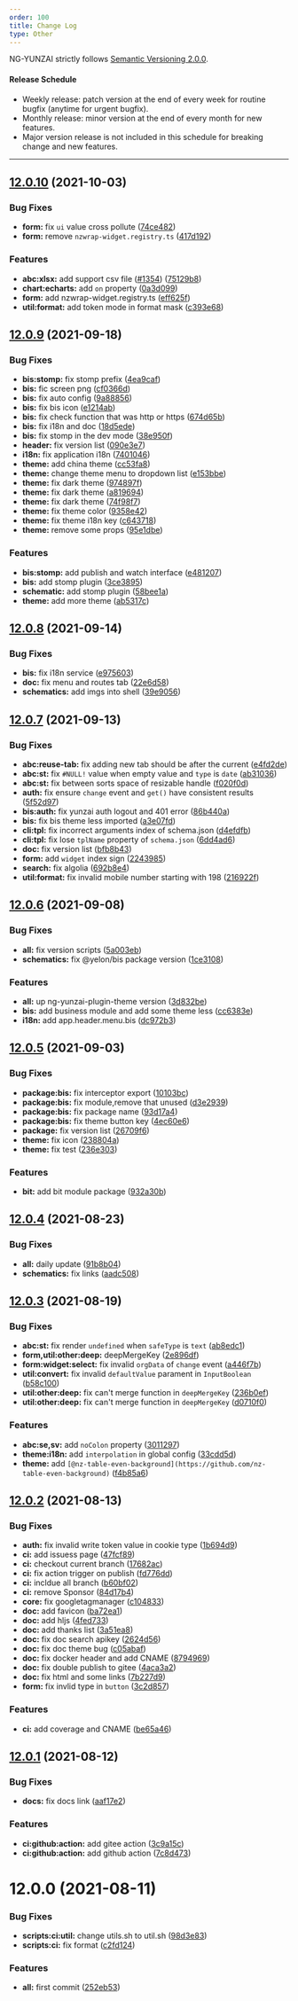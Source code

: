 ```yaml
---
order: 100
title: Change Log
type: Other
---
```


NG-YUNZAI strictly follows [Semantic Versioning 2.0.0](http://semver.org/lang/zh-CN/).

#### Release Schedule

* Weekly release: patch version at the end of every week for routine bugfix (anytime for urgent bugfix).
* Monthly release: minor version at the end of every month for new features.
* Major version release is not included in this schedule for breaking change and new features.

---
## [12.0.10](https://github.com/hbyunzai/yelon/compare/12.0.9...12.0.10) (2021-10-03)


### Bug Fixes

* **form:** fix `ui` value cross pollute ([74ce482](https://github.com/hbyunzai/yelon/commit/74ce48281759f7c528736ab7f7b10e83da15f07b))
* **form:** remove `nzwrap-widget.registry.ts` ([417d192](https://github.com/hbyunzai/yelon/commit/417d192f05344e70f8d410056bc069ae2a893f21))


### Features

* **abc:xlsx:** add support csv file ([#1354](https://github.com/hbyunzai/yelon/issues/1354)) ([75129b8](https://github.com/hbyunzai/yelon/commit/75129b8d38b33e915a97e97ae331a92cfcc5e122))
* **chart:echarts:** add `on` property ([0a3d099](https://github.com/hbyunzai/yelon/commit/0a3d099ea075dec719d46404700036b54494bfe2))
* **form:** add nzwrap-widget.registry.ts ([eff625f](https://github.com/hbyunzai/yelon/commit/eff625fd8ae0029948e4fc8686dca6ab9401bafc))
* **util:format:** add token mode in format mask ([c393e68](https://github.com/hbyunzai/yelon/commit/c393e683e254b1864adc203fc8ad5e5a635f87ab))



## [12.0.9](https://github.com/hbyunzai/yelon/compare/12.0.8...12.0.9) (2021-09-18)


### Bug Fixes

* **bis:stomp:** fix stomp prefix ([4ea9caf](https://github.com/hbyunzai/yelon/commit/4ea9caf782a2e49ea3fc3166d82ff8a4a39d0241))
* **bis:** fic screen png ([cf0366d](https://github.com/hbyunzai/yelon/commit/cf0366d87feabf2c6f52b27573bd095c28f0d887))
* **bis:** fix auto config ([9a88856](https://github.com/hbyunzai/yelon/commit/9a8885606a77d60ac61833e8d2daac5ca3b47257))
* **bis:** fix bis icon ([e1214ab](https://github.com/hbyunzai/yelon/commit/e1214ab7c834c7b34f6dfd906ff7e29f1d51f909))
* **bis:** fix check function that was http or https ([674d65b](https://github.com/hbyunzai/yelon/commit/674d65beff48e116102740ada186eba2374034bd))
* **bis:** fix i18n and doc ([18d5ede](https://github.com/hbyunzai/yelon/commit/18d5ede5ee3ee51a399f5a7f5cb491af0574a305))
* **bis:** fix stomp in the dev mode ([38e950f](https://github.com/hbyunzai/yelon/commit/38e950f837b8036b6cd5b0090ef4e145942206e7))
* **header:** fix version list ([090e3e7](https://github.com/hbyunzai/yelon/commit/090e3e7eed98ff4ccfbb1f2783a0da99d7d21f5b))
* **i18n:** fix application i18n ([7401046](https://github.com/hbyunzai/yelon/commit/7401046b02896c4b63bda2f528783d891fda58d0))
* **theme:** add china theme ([cc53fa8](https://github.com/hbyunzai/yelon/commit/cc53fa83f4427c4480cc4468689d74ee380145a6))
* **theme:** change theme menu to dropdown list ([e153bbe](https://github.com/hbyunzai/yelon/commit/e153bbeef82c0dd34e4a56470b257cbf9fb3a152))
* **theme:** fix dark theme ([974897f](https://github.com/hbyunzai/yelon/commit/974897f58bf97d39956a737fa50e8fa9eaad0d0a))
* **theme:** fix dark theme ([a819694](https://github.com/hbyunzai/yelon/commit/a819694db9dd4d8dd6530d0a30e999c596f50bc9))
* **theme:** fix dark theme ([74f98f7](https://github.com/hbyunzai/yelon/commit/74f98f7801bdbe08cadefef20c87fb3ff5028618))
* **theme:** fix theme color ([9358e42](https://github.com/hbyunzai/yelon/commit/9358e4283ffa95063002fffcbeaf1afeec7ffb0e))
* **theme:** fix theme i18n key ([c643718](https://github.com/hbyunzai/yelon/commit/c643718d1751e0b1f6b697e714656ce19a506f12))
* **theme:** remove some props ([95e1dbe](https://github.com/hbyunzai/yelon/commit/95e1dbea157ddee3f3cfbafd34df2f1df5de1c86))


### Features

* **bis:stomp:** add publish and watch interface ([e481207](https://github.com/hbyunzai/yelon/commit/e4812072976f0dc51ef842dd6d0a2d6f79e8d67b))
* **bis:** add stomp plugin ([3ce3895](https://github.com/hbyunzai/yelon/commit/3ce3895f8bc85b8581651f67350ac2799b379d8e))
* **schematic:** add stomp plugin ([58bee1a](https://github.com/hbyunzai/yelon/commit/58bee1ae5b48593153838d53cf9715dfbb273e99))
* **theme:** add more theme ([ab5317c](https://github.com/hbyunzai/yelon/commit/ab5317c60cdb1115b679a4cc9cf9cd615d58054c))


## [12.0.8](https://github.com/hbyunzai/yelon/compare/12.0.7...12.0.8) (2021-09-14)


### Bug Fixes

* **bis:** fix i18n service ([e975603](https://github.com/hbyunzai/yelon/commit/e975603aa2c4bc7dfccd3c805331b9a38fbb789b))
* **doc:** fix menu and routes tab ([22e6d58](https://github.com/hbyunzai/yelon/commit/22e6d58571c4f217e558829abc2182925403abe7))
* **schematics:** add imgs into shell ([39e9056](https://github.com/hbyunzai/yelon/commit/39e90561ea63e453e1ac9bbfb3f70757721cf9e3))


## [12.0.7](https://github.com/hbyunzai/yelon/compare/12.0.6...12.0.7) (2021-09-13)


### Bug Fixes

* **abc:reuse-tab:** fix adding new tab should be after the current ([e4fd2de](https://github.com/hbyunzai/yelon/commit/e4fd2de36e9fea01c04c26deb602aa773962c38e))
* **abc:st:** fix `#NULL!` value when empty value and `type` is `date` ([ab31036](https://github.com/hbyunzai/yelon/commit/ab31036b177eda8f4255a8a07820cbdef4b4f9e4))
* **abc:st:** fix between sorts space of resizable handle ([f020f0d](https://github.com/hbyunzai/yelon/commit/f020f0d3ed49dfd26e2c5b5361b9ee456ef46684))
* **auth:** fix ensure `change` event and `get()` have consistent results ([5f52d97](https://github.com/hbyunzai/yelon/commit/5f52d97332d0777bd9f8574ce02abd1a6a8a012d))
* **bis:auth:** fix yunzai auth logout and 401 error ([86b440a](https://github.com/hbyunzai/yelon/commit/86b440a2af3b89018bc0f92efe42b8c7dc2b9710))
* **bis:** fix bis theme less imported ([a3e07fd](https://github.com/hbyunzai/yelon/commit/a3e07fd1bb5541817c44ac562b175de30f9c1ec7))
* **cli:tpl:** fix incorrect arguments index of schema.json ([d4efdfb](https://github.com/hbyunzai/yelon/commit/d4efdfbe340602593ae16b80cf6920724c2c2355))
* **cli:tpl:** fix lose `tplName` property of `schema.json` ([6dd4ad6](https://github.com/hbyunzai/yelon/commit/6dd4ad6d7a454b3c040b9925541d1d33312a92c5))
* **doc:** fix version list ([bfb8b43](https://github.com/hbyunzai/yelon/commit/bfb8b43ba502b6f84ebc2809844ba0513309ac5d))
* **form:** add `widget` index sign ([2243985](https://github.com/hbyunzai/yelon/commit/22439855f20d509054f49a253de239bbd095e135))
* **search:** fix algolia ([692b8e4](https://github.com/hbyunzai/yelon/commit/692b8e43907c8ed9a13681c4164d0b840ab90933))
* **util:format:** fix invalid mobile number starting with 198 ([216922f](https://github.com/hbyunzai/yelon/commit/216922f99c999c6a88f5df10b5d17f82de584aeb))


## [12.0.6](https://github.com/hbyunzai/yelon/compare/12.0.5...12.0.6) (2021-09-08)


### Bug Fixes

* **all:** fix version scripts ([5a003eb](https://github.com/hbyunzai/yelon/commit/5a003eb2c8a92f895cae618ec1d4b95d23e6c504))
* **schematics:** fix @yelon/bis package version ([1ce3108](https://github.com/hbyunzai/yelon/commit/1ce3108ad44345bffb3c25102e53113a950a7845))


### Features

* **all:** up ng-yunzai-plugin-theme version ([3d832be](https://github.com/hbyunzai/yelon/commit/3d832bef6689a0c9f640099f2f77ffd0719dba1d))
* **bis:** add business module and add some theme less ([cc6383e](https://github.com/hbyunzai/yelon/commit/cc6383e381d9fd682218e7ecd935c307c77cb6b5))
* **i18n:** add app.header.menu.bis ([dc972b3](https://github.com/hbyunzai/yelon/commit/dc972b3f8349be97c67bc4960ca0addfce943032))



## [12.0.5](https://github.com/hbyunzai/yelon/compare/12.0.4...12.0.5) (2021-09-03)


### Bug Fixes

* **package:bis:** fix interceptor export ([10103bc](https://github.com/hbyunzai/yelon/commit/10103bc8912cec115b4a1eabbcefe8cbda162f17))
* **package:bis:** fix module,remove that unused ([d3e2939](https://github.com/hbyunzai/yelon/commit/d3e2939d4f807a341905437a04eeada901bd887c))
* **package:bis:** fix package name ([93d17a4](https://github.com/hbyunzai/yelon/commit/93d17a439ffb2448901852c356dda0d560c4cf52))
* **package:bis:** fix theme button key ([4ec60e6](https://github.com/hbyunzai/yelon/commit/4ec60e69cd2ef7b756e2ae20132946b61fc4e860))
* **package:** fix version list ([26709f6](https://github.com/hbyunzai/yelon/commit/26709f61c1d0826d3693bccd0f151918e2127f37))
* **theme:** fix icon ([238804a](https://github.com/hbyunzai/yelon/commit/238804a5cd4612b64caf80941c94dbbb8a381243))
* **theme:** fix test ([236e303](https://github.com/hbyunzai/yelon/commit/236e3032eeacaee5602fdc6a72990fb207e9b8ad))


### Features

* **bit:** add bit module package ([932a30b](https://github.com/hbyunzai/yelon/commit/932a30bcb4bd3c0b4fb276693b8399f7df4c412e))

## [12.0.4](https://github.com/hbyunzai/yelon/compare/12.0.3...12.0.4) (2021-08-23)


### Bug Fixes

* **all:** daily update ([91b8b04](https://github.com/hbyunzai/yelon/commit/91b8b046cb399f5348941f933c931a68d1944a18))
* **schematics:** fix links ([aadc508](https://github.com/hbyunzai/yelon/commit/aadc508cc353e29540d8e3e550983987ce83c906))

## [12.0.3](https://github.com/hbyunzai/yelon/compare/12.0.2...12.0.3) (2021-08-19)


### Bug Fixes

* **abc:st:** fix render `undefined` when `safeType` is `text` ([ab8edc1](https://github.com/hbyunzai/yelon/commit/ab8edc1a95e9df03964afb6a065cbd8a7ff77b7e))
* **form,util:other:deep:** deepMergeKey ([2e896df](https://github.com/hbyunzai/yelon/commit/2e896dfe4b8a0f9e7a4590a934bdc6422cd16156))
* **form:widget:select:** fix invalid `orgData` of `change` event ([a446f7b](https://github.com/hbyunzai/yelon/commit/a446f7bcad5a908c63c512db159141c781f0c06e))
* **util:convert:** fix invalid `defaultValue` parament in `InputBoolean` ([b58c100](https://github.com/hbyunzai/yelon/commit/b58c10013d6bd10c8927d4383584c3a4f19508aa))
* **util:other:deep:** fix can't merge function in `deepMergeKey` ([236b0ef](https://github.com/hbyunzai/yelon/commit/236b0ef89b1ffade8120f7d679a6f60b8e193aa3))
* **util:other:deep:** fix can't merge function in `deepMergeKey` ([d0710f0](https://github.com/hbyunzai/yelon/commit/d0710f04378e70bf66b99ba417657c2baae0a4b9))


### Features

* **abc:se,sv:** add `noColon` property ([3011297](https://github.com/hbyunzai/yelon/commit/3011297c83765b4672cf6a9ccb452e88fcf51d2e))
* **theme:i18n:** add `interpolation` in global config ([33cdd5d](https://github.com/hbyunzai/yelon/commit/33cdd5d0b5be1980ab883de80332382e22d196b0))
* **theme:** add `[@nz-table-even-background](https://github.com/nz-table-even-background)` ([f4b85a6](https://github.com/hbyunzai/yelon/commit/f4b85a6cd097c41d9de7af6c2cb7b79052d17621))



## [12.0.2](https://github.com/hbyunzai/yelon/compare/12.0.1...12.0.2) (2021-08-13)


### Bug Fixes

* **auth:** fix invalid write token value in cookie type ([1b694d9](https://github.com/hbyunzai/yelon/commit/1b694d97032f28939b535ce0c0af1f29d7dfcef5))
* **ci:** add issuess page ([47fcf89](https://github.com/hbyunzai/yelon/commit/47fcf89ea5dad6897b8d80a8a9866132c580778e))
* **ci:** checkout current branch ([17682ac](https://github.com/hbyunzai/yelon/commit/17682acc260a50fc274ba1086249419b740ce6e9))
* **ci:** fix action trigger on publish ([fd776dd](https://github.com/hbyunzai/yelon/commit/fd776dd232603fa1098e470f01c666fc83d8f352))
* **ci:** incldue all branch ([b60bf02](https://github.com/hbyunzai/yelon/commit/b60bf02e299f37d21eb2938eb251429c9ca9fd12))
* **ci:** remove Sponsor ([84d17b4](https://github.com/hbyunzai/yelon/commit/84d17b48619c71ac9bb454c9b47b84f4a4b616e1))
* **core:** fix googletagmanager ([c104833](https://github.com/hbyunzai/yelon/commit/c104833da5c27778a37fffbab9355a76fa11cc4c))
* **doc:** add favicon ([ba72ea1](https://github.com/hbyunzai/yelon/commit/ba72ea16c9e928a3fa036258f56f5fcb1d680612))
* **doc:** add hljs ([4fed733](https://github.com/hbyunzai/yelon/commit/4fed73324c72658375dfc56457ae0f03c4f14963))
* **doc:** add thanks list ([3a51ea8](https://github.com/hbyunzai/yelon/commit/3a51ea8cc6206b640118e9c7584f86d4ce718924))
* **doc:** fix doc search apikey ([2624d56](https://github.com/hbyunzai/yelon/commit/2624d56f47ae08e788a4095bd7bf752bfd0500a9))
* **doc:** fix doc theme bug ([c05abaf](https://github.com/hbyunzai/yelon/commit/c05abafce24fce934c688519ea4d2514f7497255))
* **doc:** fix docker header and add CNAME ([8794969](https://github.com/hbyunzai/yelon/commit/87949699763a23d6c9d3c5589fbf6a6f7280426f))
* **doc:** fix double publish to gitee ([4aca3a2](https://github.com/hbyunzai/yelon/commit/4aca3a20ff7bc5c95823073c5cdb7694f27303cd))
* **doc:** fix html and some links ([7b227d9](https://github.com/hbyunzai/yelon/commit/7b227d9fa1f6fe1ccc2e6e550b624afd1b419b37))
* **form:** fix invlid type in `button` ([3c2d857](https://github.com/hbyunzai/yelon/commit/3c2d85787d235a7c8aa3e800b7803f4410c97c5a))


### Features

* **ci:** add coverage and CNAME ([be65a46](https://github.com/hbyunzai/yelon/commit/be65a46e7f6b848ea454071e7b00603a7505acd0))

## [12.0.1](https://github.com/hbyunzai/yelon/compare/12.0.0...12.0.1) (2021-08-12)


### Bug Fixes

* **docs:** fix docs link ([aaf17e2](https://github.com/hbyunzai/yelon/commit/aaf17e23b9cb2921b18e9277504ae83f31ab0e11))


### Features

* **ci:github:action:** add gitee action ([3c9a15c](https://github.com/hbyunzai/yelon/commit/3c9a15c0ee63fd45bf3ef4be212d083dfc69382b))
* **ci:github:action:** add github action ([7c8d473](https://github.com/hbyunzai/yelon/commit/7c8d473cecbf56d75014461193762543e66ebd25))


# 12.0.0 (2021-08-11)


### Bug Fixes

* **scripts:ci:util:** change utils.sh to util.sh ([98d3e83](https://github.com/hbyunzai/yelon/commit/98d3e83ed0b520e5405b23052ce633dbe71d675d))
* **scripts:ci:** fix format ([c2fd124](https://github.com/hbyunzai/yelon/commit/c2fd1242c0e4e447fcc4fc01d3456bab193000f0))


### Features

* **all:** first commit ([252eb53](https://github.com/hbyunzai/yelon/commit/252eb53a85fab4941770762994cf1993d0953e30))



